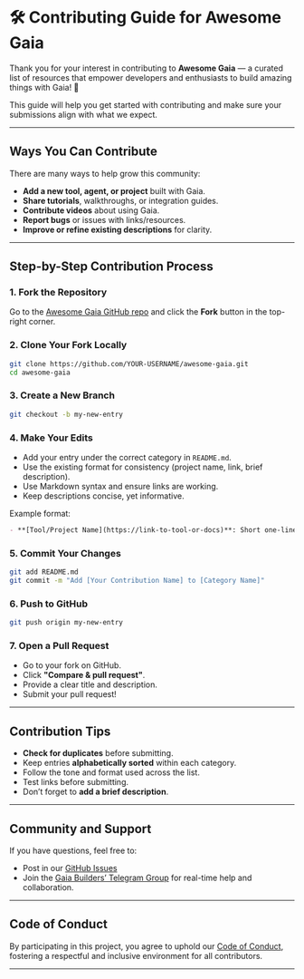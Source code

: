 # 🛠️ Contributing Guide for Awesome Gaia

Thank you for your interest in contributing to **Awesome Gaia** — a curated list of resources that empower developers and enthusiasts to build amazing things with Gaia! 🎉

This guide will help you get started with contributing and make sure your submissions align with what we expect.

---

## Ways You Can Contribute

There are many ways to help grow this community:

- **Add a new tool, agent, or project** built with Gaia.
- **Share tutorials**, walkthroughs, or integration guides.
- **Contribute videos** about using Gaia.
- **Report bugs** or issues with links/resources.
- **Improve or refine existing descriptions** for clarity.

---

## Step-by-Step Contribution Process

### 1. **Fork the Repository**
Go to the [Awesome Gaia GitHub repo](https://github.com/GaiaNet-AI/awesome-gaia) and click the **Fork** button in the top-right corner.

### 2. **Clone Your Fork Locally**
```bash
git clone https://github.com/YOUR-USERNAME/awesome-gaia.git
cd awesome-gaia
```

### 3. **Create a New Branch**
```bash
git checkout -b my-new-entry
```

### 4. **Make Your Edits**
- Add your entry under the correct category in `README.md`.
- Use the existing format for consistency (project name, link, brief description).
- Use Markdown syntax and ensure links are working.
- Keep descriptions concise, yet informative.

Example format:
```markdown
- **[Tool/Project Name](https://link-to-tool-or-docs)**: Short one-line description explaining what it does and how it relates to Gaia.
```

### 5. **Commit Your Changes**
```bash
git add README.md
git commit -m "Add [Your Contribution Name] to [Category Name]"
```

### 6. **Push to GitHub**
```bash
git push origin my-new-entry
```

### 7. **Open a Pull Request**
- Go to your fork on GitHub.
- Click **"Compare & pull request"**.
- Provide a clear title and description.
- Submit your pull request!

---

## Contribution Tips

- **Check for duplicates** before submitting.
- Keep entries **alphabetically sorted** within each category.
- Follow the tone and format used across the list.
- Test links before submitting.
- Don’t forget to **add a brief description**.

---

## Community and Support

If you have questions, feel free to:
- Post in our [GitHub Issues](https://github.com/GaiaNet-AI/awesome-gaia/issues)
- Join the [Gaia Builders’ Telegram Group](https://t.me/+a0bJInD5lsYxNDJl) for real-time help and collaboration.

---

## Code of Conduct

By participating in this project, you agree to uphold our [Code of Conduct](https://github.com/Gaianet-AI/awesome-gaia/blob/main/CODE_OF_CONDUCT.md), fostering a respectful and inclusive environment for all contributors.

---